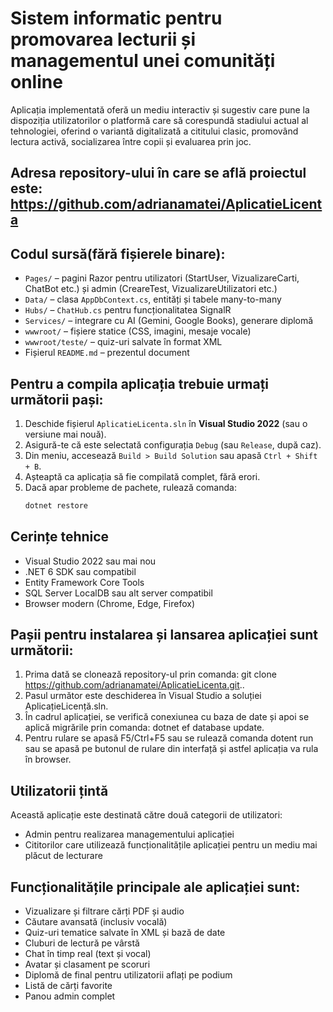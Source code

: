 # Sistem informatic pentru promovarea lecturii și managementul unei comunități online
Aplicația implementată oferă un mediu interactiv și sugestiv care pune la dispoziția utilizatorilor o platformă care să corespundă stadiului actual al tehnologiei, oferind o variantă digitalizată a cititului clasic, promovând lectura activă, socializarea între copii și evaluarea prin joc.
## Adresa repository-ului în care se află proiectul este: https://github.com/adrianamatei/AplicatieLicenta
## Codul sursă(fără fișierele binare):
- `Pages/` – pagini Razor pentru utilizatori (StartUser, VizualizareCarti, ChatBot etc.) și admin (CreareTest, VizualizareUtilizatori etc.)
- `Data/` – clasa `AppDbContext.cs`, entități și tabele many-to-many
- `Hubs/` – `ChatHub.cs` pentru funcționalitatea SignalR
- `Services/` – integrare cu AI (Gemini, Google Books), generare diplomă
- `wwwroot/` – fișiere statice (CSS, imagini, mesaje vocale)
- `wwwroot/teste/` – quiz-uri salvate în format XML
- Fișierul `README.md` – prezentul document
## Pentru a compila aplicația trebuie urmați următorii pași:
1. Deschide fișierul `AplicatieLicenta.sln` în **Visual Studio 2022** (sau o versiune mai nouă).
2. Asigură-te că este selectată configurația `Debug` (sau `Release`, după caz).
3. Din meniu, accesează `Build > Build Solution` sau apasă `Ctrl + Shift + B`.
4. Așteaptă ca aplicația să fie compilată complet, fără erori.
5. Dacă apar probleme de pachete, rulează comanda:
   ```bash
   dotnet restore
 ## Cerințe tehnice

- Visual Studio 2022 sau mai nou
- .NET 6 SDK sau compatibil
- Entity Framework Core Tools
- SQL Server LocalDB sau alt server compatibil
- Browser modern (Chrome, Edge, Firefox)

## Pașii pentru instalarea și lansarea aplicației sunt următorii:
1. Prima dată se clonează repository-ul prin comanda: git clone https://github.com/adrianamatei/AplicatieLicenta.git..
2. Pasul următor este deschiderea în Visual Studio a soluției AplicațieLicență.sln.
3. În cadrul aplicației, se verifică conexiunea cu baza de date și apoi se aplică migrările prin comanda: dotnet ef database update.
4. Pentru rulare se apasă F5/Ctrl+F5 sau se rulează comanda dotent run sau se apasă pe butonul de rulare din interfață și astfel aplicația va rula în browser.
## Utilizatorii țintă
Această aplicație este destinată către două categorii de utilizatori:
- Admin pentru realizarea managementului aplicației 
- Cititorilor care utilizează funcționalitățile aplicației pentru un mediu mai plăcut de lecturare
## Funcționalitățile principale ale aplicației sunt:
-  Vizualizare și filtrare cărți PDF și audio
-  Căutare avansată (inclusiv vocală)
-  Quiz-uri tematice salvate în XML și bază de date
-  Cluburi de lectură pe vârstă
-  Chat în timp real (text și vocal)
-  Avatar și clasament pe scoruri
-  Diplomă de final pentru utilizatorii aflați pe podium
-  Listă de cărți favorite
-  Panou admin complet




